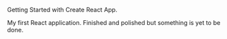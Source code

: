 Getting Started with Create React App.

My first React application. Finished and polished but something is yet to be done.
